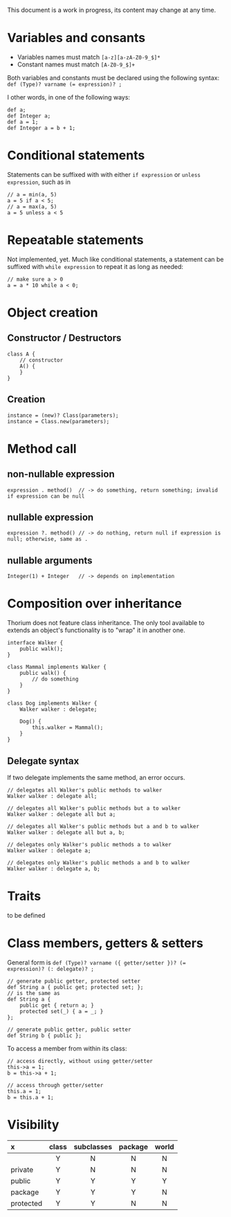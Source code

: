 This document is a work in progress, its content may change at any time.

# Variables and consants
 * Variables names must match ```[a-z][a-zA-Z0-9_$]*```
 * Constant names must match ```[A-Z0-9_$]+```

Both variables and constants must be declared using the following syntax: ```def (Type)? varname (= expression)? ;```

I other words, in one of the following ways:

    def a;
    def Integer a;
    def a = 1;
    def Integer a = b + 1;

# Conditional statements
Statements can be suffixed with with either ```if expression``` or ```unless expression```, such as in

    // a = min(a, 5)
    a = 5 if a < 5;
    // a = max(a, 5)
    a = 5 unless a < 5

# Repeatable statements
Not implemented, yet.
Much like conditional statements, a statement can be suffixed with ```while expression``` to repeat it as long as needed:

    // make sure a > 0
    a = a * 10 while a < 0;

# Object creation
## Constructor / Destructors
    class A {
        // constructor
        A() {
        }
    }

## Creation
    instance = (new)? Class(parameters);
    instance = Class.new(parameters);


# Method call
## non-nullable expression
    expression . method()  // -> do something, return something; invalid if expression can be null

## nullable expression
    expression ?. method() // -> do nothing, return null if expression is null; otherwise, same as . 

## nullable arguments
    Integer(1) + Integer   // -> depends on implementation

# Composition over inheritance
Thorium does not feature class inheritance. The only tool available to extends an object's functionality is to "wrap" it
in another one.

    interface Walker {
        public walk();
    }
    
    class Mammal implements Walker {
        public walk() {
            // do something
        }
    }
    
    class Dog implements Walker {
        Walker walker : delegate;
        
        Dog() {
            this.walker = Mammal();
        }
    }

## Delegate syntax
If two delegate implements the same method, an error occurs.

    // delegates all Walker's public methods to walker
    Walker walker : delegate all;
    
    // delegates all Walker's public methods but a to walker
    Walker walker : delegate all but a;
    
    // delegates all Walker's public methods but a and b to walker
    Walker walker : delegate all but a, b;
    
    // delegates only Walker's public methods a to walker
    Walker walker : delegate a;
    
    // delegates only Walker's public methods a and b to walker
    Walker walker : delegate a, b;

# Traits
to be defined

# Class members, getters & setters
General form is ```def (Type)? varname ({ getter/setter })? (= expression)? (: delegate)? ;```

    // generate public getter, protected setter
    def String a { public get; protected set; };
    // is the same as
    def String a {
        public get { return a; }
        protected set(_) { a = _; }
    };
    
    // generate public getter, public setter
    def String b { public };

To access a member from within its class:

    // access directly, without using getter/setter
    this->a = 1;
    b = this->a + 1;
    
    // access through getter/setter
    this.a = 1;
    b = this.a + 1;

# Visibility

x         | class | subclasses | package | world 
:-------- | :---: | :--------: | :-----: | :---: 
          | Y     | N          | N       | N     
private   | Y     | N          | N       | N     
public    | Y     | Y          | Y       | Y     
package   | Y     | Y          | Y       | N     
protected | Y     | Y          | N       | N     

